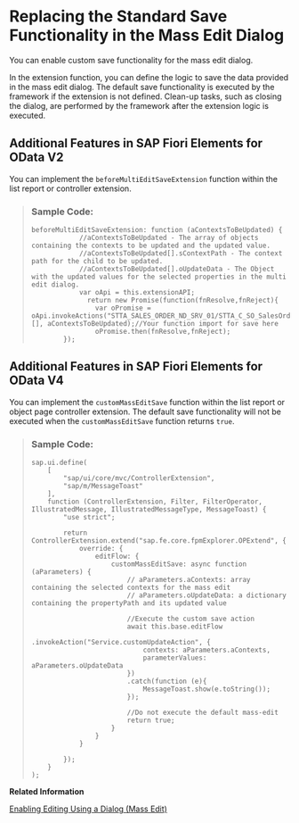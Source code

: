 <!-- loio492d8a9844d4461b94406e1676027265 -->

# Replacing the Standard Save Functionality in the Mass Edit Dialog

You can enable custom save functionality for the mass edit dialog.

In the extension function, you can define the logic to save the data provided in the mass edit dialog. The default save functionality is executed by the framework if the extension is not defined. Clean-up tasks, such as closing the dialog, are performed by the framework after the extension logic is executed.



<a name="loio492d8a9844d4461b94406e1676027265__section_e4p_hxc_bdc"/>

## Additional Features in SAP Fiori Elements for OData V2

You can implement the `beforeMultiEditSaveExtension` function within the list report or controller extension.

> ### Sample Code:  
> ```
> beforeMultiEditSaveExtension: function (aContextsToBeUpdated) {
>             //aContextsToBeUpdated - The array of objects containing the contexts to be updated and the updated value.
>             //aContextsToBeUpdated[].sContextPath - The context path for the child to be updated.
>             //aContextsToBeUpdated[].oUpdateData - The Object with the updated values for the selected properties in the multi edit dialog.
>             var oApi = this.extensionAPI;
>               return new Promise(function(fnResolve,fnReject){
>                 var oPromise = oApi.invokeActions("STTA_SALES_ORDER_ND_SRV_01/STTA_C_SO_SalesOrder_NDSetopportunityid", [], aContextsToBeUpdated);//Your function import for save here
>                 oPromise.then(fnResolve,fnReject);
>         });
> ```



<a name="loio492d8a9844d4461b94406e1676027265__section_nvr_byc_bdc"/>

## Additional Features in SAP Fiori Elements for OData V4

You can implement the `customMassEditSave` function within the list report or object page controller extension. The default save functionality will not be executed when the `customMassEditSave` function returns `true`.

> ### Sample Code:  
> ```
> sap.ui.define(
>     [
>         "sap/ui/core/mvc/ControllerExtension",
>         "sap/m/MessageToast"
>     ],
>     function (ControllerExtension, Filter, FilterOperator, IllustratedMessage, IllustratedMessageType, MessageToast) {
>         "use strict";
> 
>         return ControllerExtension.extend("sap.fe.core.fpmExplorer.OPExtend", {
>             override: {
>                 editFlow: {
>                     customMassEditSave: async function (aParameters) {
>                         // aParameters.aContexts: array containing the selected contexts for the mass edit
>                         // aParameters.oUpdateData: a dictionary containing the propertyPath and its updated value
>                         
>                         //Execute the custom save action
>                         await this.base.editFlow
>                         .invokeAction("Service.customUpdateAction", {
>                             contexts: aParameters.aContexts,
>                             parameterValues: aParameters.oUpdateData
>                         })
>                         .catch(function (e){
>                             MessageToast.show(e.toString());
>                         });
>     
>                         //Do not execute the default mass-edit
>                         return true;
>                     }
>                 }
>             }
> 
>         });
>     }
> );
> ```

**Related Information**  


[Enabling Editing Using a Dialog \(Mass Edit\)](enabling-editing-using-a-dialog-mass-edit-965ef5b.md "Mass editing allows users to simultaneously change multiple objects that share the same editable properties.")

